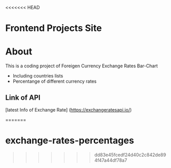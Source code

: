 <<<<<<< HEAD
# Frontend Projects Site

# About

This is a coding project of Foreigen Currency Exchange Rates Bar-Chart 

* Including countries lists
* Percentange of different currency rates


## Link of API

[latest Info of Exchange Rate] (https://exchangeratesapi.io/)



=======
# exchange-rates-percentages
>>>>>>> dd83e45fcedf24d40c2c842de894f47a44df78a7

